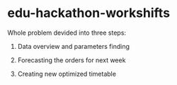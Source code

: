 # edu-hackathon-workshifts

Whole problem devided into three steps:

1. Data overview and parameters finding

2. Forecasting the orders for next week

3. Creating new optimized timetable
